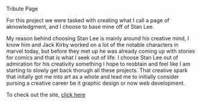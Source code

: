 Tribute Page

For this project we were tasked with creating what I call a page of aknowledgment, and I choose to base mine off of Stan Lee.

My reason behind choosing Stan Lee is mainly around his creative mind, I know him and Jack Kirby worked on a lot of the notable characters in marvel today, but before they met up he was already coming up with stories for comics and that is what I seek out of life.
I choose Stan Lee out of admiration for his creativity something I hope to reobtain and feel like I am starting to slowly get back thorugh all these projects. 
That creative spark that initally got me into art as a whole and lead me to initially consider pursing a creative career be it graphic design or now web development.  

To check out the site, [click here](https://mrdrekc.github.io/fCC_Tribute-Page/)
